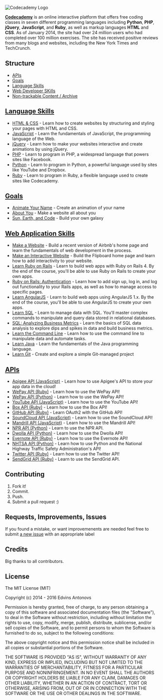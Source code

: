 ![Codecademy Logo](http://s3.amazonaws.com/codecademy-blog/assets/logo_blue_dark.png "Codecademy Logo")

**[Codecademy](http://www.codecademy.com/)** is an online interactive platform that offers free coding classes in seven different programming languages including **Python**, **PHP**, **jQuery**, **JavaScript**, and **Ruby**, as well as markup languages **HTML** and **CSS**. As of January 2014, the site had over 24 million users who had completed over 100 million exercises. The site has received positive reviews from many blogs and websites, including the New York Times and TechCrunch.


## Structure
* [APIs](https://github.com/ummahusla/codecademy-exercise-answers/tree/master/APIs) 
* [Goals](https://github.com/ummahusla/codecademy-exercise-answers/tree/master/Goals) 
* [Language Skills](https://github.com/ummahusla/codecademy-exercise-answers/tree/master/Language%20Skills) 
* [Web Developer SKills](https://github.com/ummahusla/codecademy-exercise-answers/tree/master/Web%20Developer%20Skills) 
* [Non-trackable Content / Archive](https://github.com/ummahusla/codecademy-exercise-answers/tree/master/Non-Trackable%20Content) 



## [Language Skills](https://github.com/ummahusla/codecademy-exercise-answers/tree/master/Language%20Skills)

* [HTML & CSS](http://www.codecademy.com/en/tracks/web) - Learn how to create websites by structuring and styling your pages with HTML and CSS. 
* [JavaScript](http://www.codecademy.com/en/tracks/javascript) - Learn the fundamentals of JavaScript, the programming language of the Web. 
* [jQuery](http://www.codecademy.com/en/tracks/jquery) - Learn how to make your websites interactive and create animations by using jQuery. 
* [PHP](http://www.codecademy.com/en/tracks/php) - Learn to program in PHP, a widespread language that powers sites like Facebook. 
* [Python](http://www.codecademy.com/en/tracks/python) - Learn to program in Python, a powerful language used by sites like YouTube and Dropbox. <br />
* [Ruby](http://www.codecademy.com/en/tracks/ruby) - Learn to program in Ruby, a ﬂexible language used to create sites like Codecademy.

## [Goals](https://github.com/ummahusla/codecademy-exercise-answers/tree/master/Goals)

* [Animate Your Name](http://www.codecademy.com/en/goals/animate-your-name) - Create an animation of your name <br />
* [About You](http://www.codecademy.com/en/goals/web-beginner-en-3pc6w) - Make a website all about you <br />
* [Sun, Earth, and Code](http://www.codecademy.com/en/goals/web-beginner-en-ymqg0) - Build your own galaxy <br />

## [Web Application Skills](https://github.com/ummahusla/codecademy-exercise-answers/tree/master/Web%20Developer%20Skills)

* [Make a Website](http://www.codecademy.com/en/skills/make-a-website) - Build a recent version of Airbnb's home page and learn the fundamentals of web development in the process.<br />
* [Make an Interactive Website](http://www.codecademy.com/en/skills/make-an-interactive-website) - Build the Flipboard home page and learn how to add interactivity to your website.<br />
* [Learn Ruby on Rails](https://www.codecademy.com/learn/learn-rails) - Learn to build web apps with Ruby on Rails 4. By the end of the course, you'll be able to use Ruby on Rails to create your own apps.<br />
* [Ruby on Rails: Authentication](https://www.codecademy.com/learn/rails-auth) - Learn how to add sign up, log in, and log out functionality to your Rails apps, as well as how to manage access to specific pages.<br />
* [Learn AngularJS](http://www.codecademy.com/en/learn/learn-angularjs) - Learn to build web apps using AngularJS 1.x. By the end of the course, you'll be able to use AngularJS to create your own apps.<br />
* [Learn SQL](https://www.codecademy.com/learn/learn-sql) - Learn to manage data with SQL. You'll master complex commands to manipulate and query data stored in relational databases.<br />
* [SQL: Analyzing Business Metrics](https://www.codecademy.com/learn/sql-analyzing-business-metrics) - Learn the basics of SQL data analysis to explore dips and spikes in data and build business metrics.<br />
* [Learn the Command Line](https://www.codecademy.com/learn/learn-the-command-line) - Learn how to use the command line to manipulate data and automate tasks.<br />
* [Learn Java](https://www.codecademy.com/learn/learn-java) - Learn the fundamentals of the Java programming language.<br />
* [Learn Git](https://www.codecademy.com/learn/learn-git) - Create and explore a simple Git-managed project<br />

## [APIs](https://github.com/ummahusla/codecademy-exercise-answers/tree/master/APIs)

* [Apigee API (JavaScript)](https://github.com/ummahusla/codecademy-exercise-answers/tree/master/APIs/Apigee%20API%20-%20JavaScript) - Learn how to use Apigee's API to store your app data in the cloud!
* [WePay API (Ruby)](https://github.com/ummahusla/codecademy-exercise-answers/tree/master/APIs/WePay%20API%20-%20Ruby) - Learn how to use the WePay API!
* [WePay API (Python)](https://github.com/ummahusla/codecademy-exercise-answers/tree/master/APIs/WePay%20API%20-%20Python) - Learn how to use the WePay API!
* [YouTube API (JavaScript)](https://github.com/ummahusla/codecademy-exercise-answers/tree/master/APIs/YouTube%20API%20-%20JavaScript) - Learn how to use the YouTube API!
* [Box API (Ruby)](https://github.com/ummahusla/codecademy-exercise-answers/tree/master/APIs/Box%20API%20-%20Ruby) - Learn how to use the Box API!
* [GitHub API (Ruby)](https://github.com/ummahusla/codecademy-exercise-answers/tree/master/APIs/GitHub%20API%20-%20Ruby) - Learn OAuth2 with the GitHub API!
* [SoundCloud API (JavaScript)](https://github.com/ummahusla/codecademy-exercise-answers/tree/master/APIs/SoundCloud%20API%20-%20JavaScript) - Learn how to use the SoundCloud API!
* [Mandrill API (JavaScript)](https://github.com/ummahusla/codecademy-exercise-answers/tree/master/APIs/Mandrill%20API%20-%20JavaScript) - Learn how to use the Mandrill API!
* [NPR API (Python)](https://github.com/ummahusla/codecademy-exercise-answers/tree/master/APIs/NPR%20API%20-%20Python) - Learn to use the NPR API.
* [Dwolla API (Python)](https://github.com/ummahusla/codecademy-exercise-answers/tree/master/APIs/Dwolla%20API%20-%20Python) - Learn how to use the Dwolla API!
* [Evernote API (Ruby)](https://github.com/ummahusla/codecademy-exercise-answers/tree/master/APIs/Evernote%20API%20-%20Ruby) - Learn how to use the Evernote API!
* [NHTSA API (Python)](https://github.com/ummahusla/codecademy-exercise-answers/tree/master/APIs/NHTSA%20API%20-%20Python) - Learn how to use Python and the National Highway Traffic Safety Administration's API!
* [Twitter API (Ruby)](https://github.com/ummahusla/codecademy-exercise-answers/tree/master/APIs/Twitter%20API%20-%20Ruby) - Learn how to use the Twitter API!
* [SendGrid API (Ruby)](https://github.com/ummahusla/codecademy-exercise-answers/tree/master/APIs/SendGrid%20API%20-%20Ruby) - Learn to use the SendGrid API.

## Contributing

1. Fork it!
2. Commit.
3. Push.
5. Submit a pull request :)

## Requests, Improvements, Issues

If you found a mistake, or want improvemenents are needed feel free to submit [a new issue](https://github.com/ummahusla/codecademy-exercise-answers/issues) with an appropriate label

## Credits

Big thanks to all contributors.

## License

The MIT License (MIT)

Copyright (c) 2014 - 2016 Edvins Antonovs

Permission is hereby granted, free of charge, to any person obtaining a copy
of this software and associated documentation files (the "Software"), to deal
in the Software without restriction, including without limitation the rights
to use, copy, modify, merge, publish, distribute, sublicense, and/or sell
copies of the Software, and to permit persons to whom the Software is
furnished to do so, subject to the following conditions:

The above copyright notice and this permission notice shall be included in all
copies or substantial portions of the Software.

THE SOFTWARE IS PROVIDED "AS IS", WITHOUT WARRANTY OF ANY KIND, EXPRESS OR
IMPLIED, INCLUDING BUT NOT LIMITED TO THE WARRANTIES OF MERCHANTABILITY,
FITNESS FOR A PARTICULAR PURPOSE AND NONINFRINGEMENT. IN NO EVENT SHALL THE
AUTHORS OR COPYRIGHT HOLDERS BE LIABLE FOR ANY CLAIM, DAMAGES OR OTHER
LIABILITY, WHETHER IN AN ACTION OF CONTRACT, TORT OR OTHERWISE, ARISING FROM,
OUT OF OR IN CONNECTION WITH THE SOFTWARE OR THE USE OR OTHER DEALINGS IN THE
SOFTWARE.
